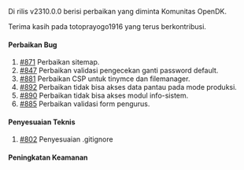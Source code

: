 Di rilis v2310.0.0 berisi perbaikan yang diminta Komunitas OpenDK.

Terima kasih pada totoprayogo1916 yang terus berkontribusi.

#### Perbaikan Bug
1. [#871](https://github.com/OpenSID/OpenDK/issues/871) Perbaikan sitemap.
2. [#847](https://github.com/OpenSID/OpenDK/issues/847) Perbaikan validasi pengecekan ganti password default.
3. [#881](https://github.com/OpenSID/OpenDK/issues/881) Perbaikan CSP untuk tinymce dan filemanager.
4. [#892](https://github.com/OpenSID/OpenDK/issues/892) Perbaikan tidak bisa akses data pantau pada mode produksi.
5. [#890](https://github.com/OpenSID/OpenDK/issues/890) Perbaikan tidak bisa akses modul info-sistem.
6. [#885](https://github.com/OpenSID/OpenDK/issues/885) Perbaikan validasi form pengurus.

#### Penyesuaian Teknis

1. [#802](https://github.com/OpenSID/OpenDK/issues/802) Penyesuaian .gitignore


#### Peningkatan Keamanan
